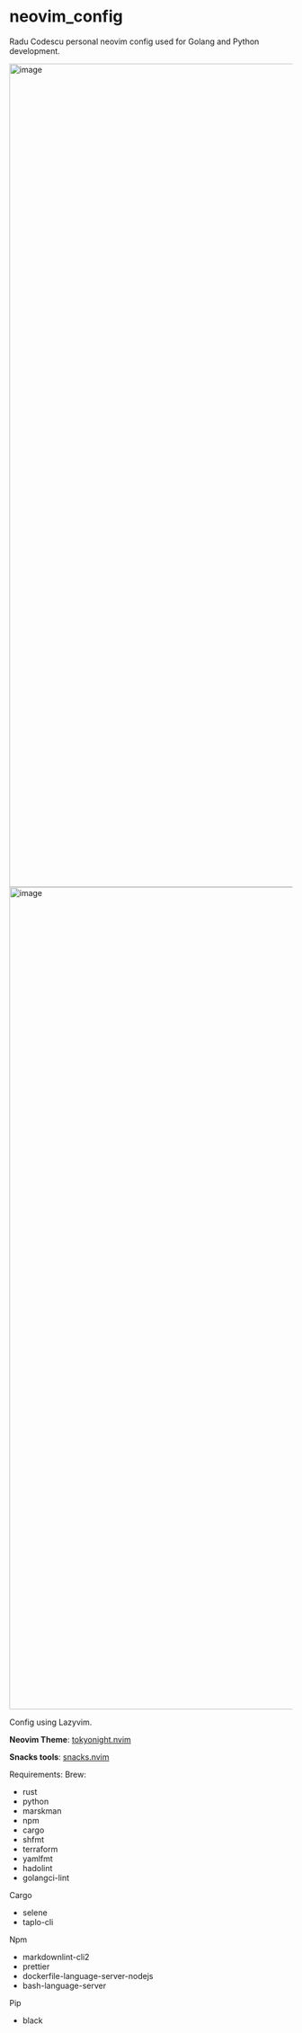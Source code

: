 # neovim_config

Radu Codescu personal neovim config used for Golang and Python development.

<img width="1466" alt="image" src="https://github.com/user-attachments/assets/a4556c0f-3a17-46cc-b0c4-98d3d372c545" />
<img width="1464" alt="image" src="https://github.com/user-attachments/assets/904bf3a2-5830-43d2-b50b-8dc7f7428284" />

Config using Lazyvim.

**Neovim Theme**: [tokyonight.nvim](https://github.com/folke/tokyonight.nvim)

**Snacks tools**: [snacks.nvim](https://github.com/folke/snacks.nvim)

Requirements:
Brew:

- rust
- python
- marskman
- npm
- cargo
- shfmt
- terraform
- yamlfmt
- hadolint
- golangci-lint

Cargo

- selene
- taplo-cli

Npm

- markdownlint-cli2
- prettier
- dockerfile-language-server-nodejs
- bash-language-server

Pip

- black
